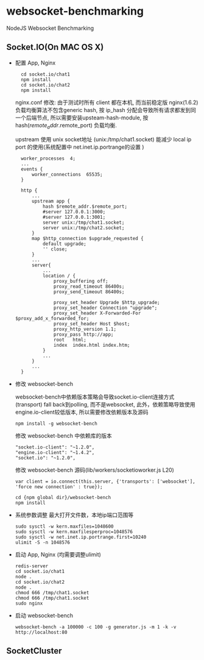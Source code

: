websocket-benchmarking
======================

NodeJS Websocket Benchmarking

## Socket.IO(On MAC OS X)

* 配置 App, Nginx

  ```
    cd socket.io/chat1
    npm install
    cd socket.io/chat2
    npm install
  ```

  nginx.conf 修改:
  由于测试时所有 client 都在本机, 而当前稳定版 nginx(1.6.2) 负载均衡算法不包含generic hash, 按 ip_hash 分配会导致所有请求都发到同一个后端节点, 所以需要安装upsteam-hash-module, 按 hash($remote_addr.$remote_port) 负载均衡.
  
  upstream 使用 unix socket地址 (unix:/tmp/chat1.socket) 能减少 local ip port 的使用(系统配置中 net.inet.ip.portrange的设置 )

  ```
    worker_processes  4;
    ...
    events {
        worker_connections  65535;
    }

    http {
        ...
        upstream app {
            hash $remote_addr.$remote_port;
            #server 127.0.0.1:3000;
            #server 127.0.0.1:3001;
            server unix:/tmp/chat1.socket;
            server unix:/tmp/chat2.socket;
        }
        map $http_connection $upgrade_requested {
            default upgrade;
            '' close;
        }
        ...
        server{
            ...
            location / {
                proxy_buffering off;
                proxy_read_timeout 86400s;
                proxy_send_timeout 86400s;

                proxy_set_header Upgrade $http_upgrade;
                proxy_set_header Connection "upgrade";
                proxy_set_header X-Forwarded-For $proxy_add_x_forwarded_for;
                proxy_set_header Host $host;
                proxy_http_version 1.1;
                proxy_pass http://app;
                root   html;
                index  index.html index.htm;
            }
            ...
        }
        ...
    }

  ```


* 修改 websocket-bench

  websocket-bench中依赖版本策略会导致socket.io-client连接方式(transport) fall back到polling, 而不是websocket, 此外，依赖策略导致使用engine.io-client较低版本, 所以需要修改依赖版本及源码

  ```
  npm install -g websocket-bench

  ```

  修改 websocket-bench 中依赖库的版本

  ```
  "socket.io-client": "~1.2.0",
  "engine.io-client": "~1.4.2",
  "socket.io": "~1.2.0",
  ```

  修改 websocket-bench 源码(lib/workers/socketioworker.js L20)

  ```
  var client = io.connect(this.server, {'transports': ['websocket'], 'force new connection' : true});
  ```

  ```
  cd {npm global dir}/websocket-bench
  npm install
  ```

* 系统参数调整
  最大打开文件数，本地ip端口范围等

  ```
  sudo sysctl -w kern.maxfiles=1048600
  sudo sysctl -w kern.maxfilesperproc=1048576
  sudo sysctl -w net.inet.ip.portrange.first=10240
  ulimit -S -n 1048576
  ```

* 启动 App, Nginx (均需要调整ulimit)

  ```
  redis-server
  cd socket.io/chat1
  node .
  cd socket.io/chat2
  node .
  chmod 666 /tmp/chat1.socket
  chmod 666 /tmp/chat1.socket
  sudo nginx
  ```

* 启动 websocket-bench

  ```
  websocket-bench -a 100000 -c 100 -g generator.js -m 1 -k -v http://localhost:80
  ```


## SocketCluster
